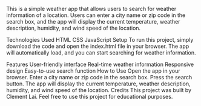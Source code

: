 This is a simple weather app that allows users to search for weather information of a location. Users can enter a city name or zip code in the search box, and the app will display the current temperature, weather description, humidity, and wind speed of the location.

Technologies Used
HTML
CSS
JavaScript
Setup
To run this project, simply download the code and open the index.html file in your browser. The app will automatically load, and you can start searching for weather information.

Features
User-friendly interface
Real-time weather information
Responsive design
Easy-to-use search function
How to Use
Open the app in your browser.
Enter a city name or zip code in the search box.
Press the search button.
The app will display the current temperature, weather description, humidity, and wind speed of the location.
Credits
This project was built by Clement Lai. Feel free to use this project for educational purposes.
